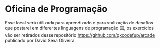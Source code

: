 # Oficina de Programação
 Esse local será utilizado para aprendizado e para realização de desafios que postarei em diferentes linguagens de programação ⌨️, os exercícios vão ser retirados desse repositório https://github.com/qxcodefup/arcade publicado por David Sena Oliveira.
